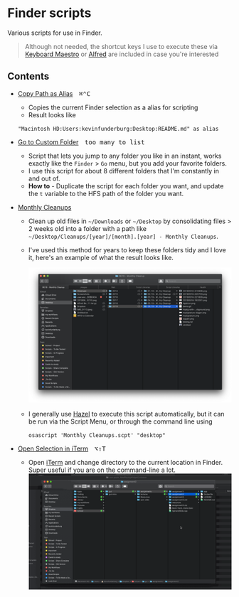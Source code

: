 # Finder scripts

Various scripts for use in Finder.

> Although not needed, the shortcut keys I use to execute these via [Keyboard Maestro][kmapp] or [Alfred][alfredapp] are included in case you're interested

## Contents

- [Copy Path as Alias][02e5746e]&emsp;<kbd>⌘</kbd><kbd>⌃</kbd><kbd>C</kbd>
    - Copies the current Finder selection as a alias for scripting
    - Result looks like
    ```AppleScript
    "Macintosh HD:Users:kevinfunderburg:Desktop:README.md" as alias
    ```
- [Go to Custom Folder][fb40138e]&emsp;<kbd>too many to list</kbd>
    - Script that lets you jump to any folder you like in an instant, works exactly like the `Finder` > `Go` menu, but you add your favorite folders.
    - I use this script for about 8 different folders that I'm constantly in and out of.
    - **How to** - Duplicate the script for each folder you want, and update the `t` variable to the HFS path of the folder you want.

- [Monthly Cleanups][cfd2fea0]

  - Clean up old files in `~/Downloads` or `~/Desktop` by consolidating files > 2 weeks old into a folder with a path like `~/Desktop/Cleanups/[year]/[month].[year] - Monthly Cleanups`.
  - I've used this method for years to keep these folders tidy and I love it, here's an example of what the result looks like.

    ![](../imgs/folderCleaner.png)

  - I generally use [Hazel](https://www.noodlesoft.com/) to execute this script automatically, but it can be run via the Script Menu, or through the command line using

    ```shell
    osascript 'Monthly Cleanups.scpt' "desktop"
    ```

- [Open Selection in iTerm][e928def2]&emsp;<kbd>⌥</kbd><kbd>⇧</kbd><kbd>T</kbd>
    - Open [iTerm](https://www.iterm2.com/) and change directory to the current location in Finder. Super useful if you are on the command-line a lot.
    ![demo](../imgs/finder-iterm.gif)

[02e5746e]: ./Copy-Path-as-Alias.applescript
[fb40138e]: ./Go-to-Custom-Folder.applescript
[cfd2fea0]: ./Monthly-Cleanups.applescript
[e928def2]: ./Open-Selection-in-iTerm.applescript

[kmapp]: https://www.keyboardmaestro.com/
[alfredapp]: https://www.alfredapp.com/
